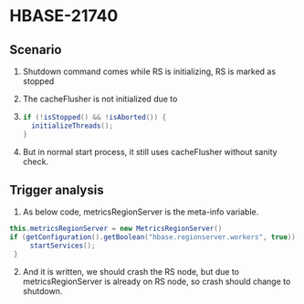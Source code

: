# HBASE-21740

## Scenario


1. Shutdown command comes   while RS is initializing, RS is marked as stopped

2. The cacheFlusher  is not initialized due to

3. ```java
   if (!isStopped() && !isAborted()) {
     initializeThreads();
   }
   ```

4. But in normal start process, it still uses cacheFlusher   without sanity check.

## Trigger analysis

1. As below code, metricsRegionServer is the meta-info variable.

```java
this.metricsRegionServer = new MetricsRegionServer()
if (getConfiguration().getBoolean("hbase.regionserver.workers", true)) {
     startServices();
 }
```

2. And it is written, we should crash the RS node, but due to metricsRegionServer  is already on RS node, so crash should change to shutdown.